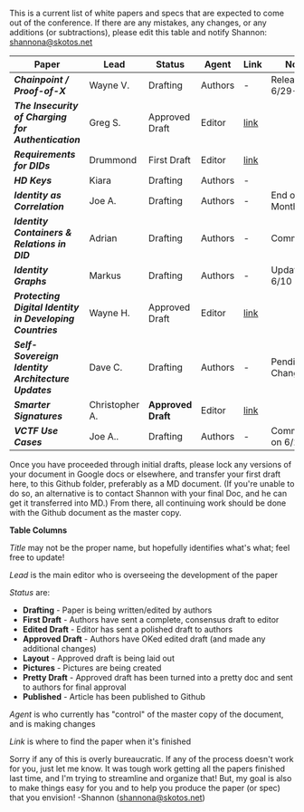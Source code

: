 This is a current list of white papers and specs that are expected to come out of the conference. If there are any mistakes, any changes, or any additions (or subtractions), please edit this table and notify Shannon: shannona@skotos.net

|                        Paper                        |   Lead   |    Status   |  Agent  |                            Link                           |       Notes        |
|-----------------------------------------------------|----------|-------------|---------|-----------------------------------------------------------|--------------------|
| ***Chainpoint / Proof-of-X***                       | Wayne V. | Drafting    | Authors | -                                                         | Release: 6/29-6/30 |
| ***The Insecurity of Charging for Authentication*** | Greg S.  | Approved Draft | Editor | [link](the-insecurity-of-charging-for-security-and-how-it-relates-to-decentralized-identifiers.md) |                    |
| ***Requirements for DIDs***                                           | Drummond | First Draft    | Editor | [link](requirements-for-dids.md)                                                         |  |
| ***HD Keys***                                       | Kiara    | Drafting    | Authors | -                                                         |                    |
| ***Identity as Correlation***                       | Joe A.   | Drafting    | Authors | -                                                         | End of Month?     |
| ***Identity Containers & Relations in DID***        | Adrian   | Drafting    | Authors | -                                                         |  Commenting                  |
| ***Identity Graphs***                               | Markus   | Drafting    | Authors | -                                                         | Update: 6/10 |
| ***Protecting Digital Identity in Developing Countries***                         | Wayne H. | Approved Draft    | Editor | [link](protecting-digital-identities-in-developing-countries.md)                                                         |  |
| ***Self-Sovereign Identity Architecture Updates***  | Dave C.  | Drafting    | Authors | -                                                         | Pending Changes                    |
| ***Smarter Signatures*** | Christopher A. | **Approved Draft** | Editor | [link](smarter-signatures.md) | |
| ***VCTF Use Cases***  | Joe A..  | Drafting    | Authors | -                                                         |  Comments on 6/22                    |

Once you have proceeded through initial drafts, please lock any versions of your document in Google docs or elsewhere, and transfer your first draft here, to this Github folder, preferably as a MD document. (If you're unable to do so, an alternative is to contact Shannon with your final Doc, and he can get it transferred into MD.) From there, all continuing work should be done with the Github document as the master copy.

**Table Columns**

_Title_ may not be the proper name, but hopefully identifies what's what; feel free to update!

_Lead_ is the main editor who is overseeing the development of the paper

_Status_ are:
* **Drafting** - Paper is being written/edited by authors
* **First Draft** - Authors have sent a complete, consensus draft to editor
* **Edited Draft** - Editor has sent a polished draft to authors
* **Approved Draft** - Authors have OKed edited draft (and made any additional changes)
* **Layout** - Approved draft is being laid out
* **Pictures** - Pictures are being created
* **Pretty Draft** - Approved draft has been turned into a pretty doc and sent to authors for final approval
* **Published** - Article has been published to Github

_Agent_ is who currently has "control" of the master copy of the document, and is making changes

_Link_ is where to find the paper when it's finished

Sorry if any of this is overly bureaucratic. If any of the process doesn't work for you, just let me know. It was tough work getting all the papers finished last time, and I'm trying to streamline and organize that! But, my goal is also to make things easy for you and to help you produce the paper (or spec) that you envision! -Shannon (shannona@skotos.net)
